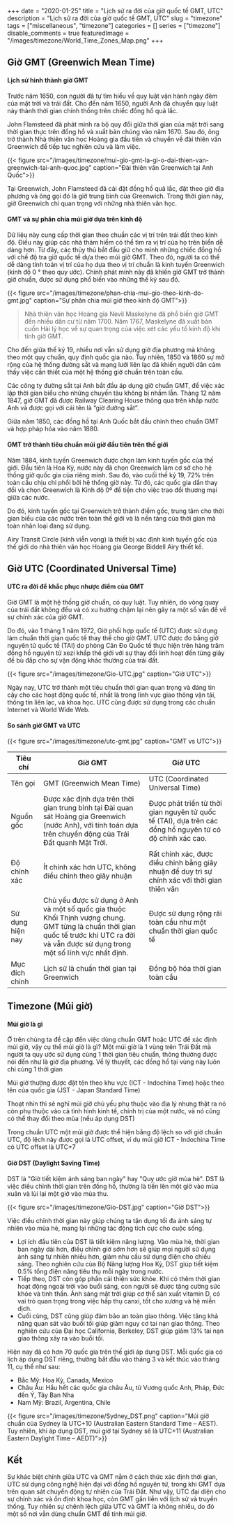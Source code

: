+++
date = "2020-01-25"
title = "Lịch sử ra đời của giờ quốc tế GMT, UTC"
description = "Lịch sử ra đời của giờ quốc tế GMT, UTC"
slug = "timezone"
tags = ["miscellaneous", "timezone"]
categories = []
series = ["timezone"]
disable_comments = true
featuredImage = "/images/timezone/World_Time_Zones_Map.png"
+++

## Giờ GMT (Greenwich Mean Time)
#### Lịch sử hình thành giờ GMT
Trước năm 1650, con người đã tự tìm hiểu về quy luật vận hành ngày đêm của mặt trời và trái đất. Cho đến năm 1650, người Anh đã chuyển quy luật này thành thời gian chính thống trên chiếc đồng hồ quả lắc.

John Flamsteed đã phát minh ra bộ quy đổi giữa thời gian của mặt trời sang thời gian thực trên đồng hồ và xuất bản chúng vào năm 1670. Sau đó, ông trở thành Nhà thiên văn học Hoàng gia đầu tiên và chuyển về đài thiên văn Greenwich để tiếp tục nghiên cứu và làm việc.

{{< figure src="/images/timezone/mui-gio-gmt-la-gi-o-dai-thien-van-greenwich-tai-anh-quoc.jpg" caption="Đài thiên văn Greenwich tại Anh Quốc">}}

Tại Greenwich, John Flamsteed đã cài đặt đồng hồ quả lắc, đặt theo giờ địa phương và ông gọi đó là giờ trung bình của Greenwich. Trong thời gian này, giờ Greenwich chỉ quan trọng với những nhà thiên văn học.

#### GMT và sự phân chia múi giờ dựa trên kinh độ

Dữ liệu này cung cấp thời gian theo chuẩn các vị trí trên trái đất theo kinh độ. Điều này giúp các nhà thám hiểm có thể tìm ra vị trí của họ trên biển dễ dàng hơn. Từ đây, các thủy thủ bắt đầu giữ cho mình những chiếc đồng hồ với chế độ tra giờ quốc tế dựa theo múi giờ GMT. Theo đó, người ta có thể dễ dàng tính toán vị trí của họ dựa theo vị trí chuẩn là kinh tuyến Greenwich (kinh độ 0 ° theo quy ước). Chính phát minh này đã khiến giờ GMT trở thành giờ chuẩn, được sử dụng phổ biến vào những thế kỷ sau đó.

{{< figure src="/images/timezone/phan-chia-mui-gio-theo-kinh-do-gmt.jpg" caption="Sự phân chia múi giờ theo kinh độ GMT">}}

> Nhà thiên văn học Hoàng gia Nevil Maskelyne đã phổ biến giờ GMT đến nhiều dân cư từ năm 1700. Năm 1767, Maskelyne đã xuất bản cuốn Hải lý học về sự quan trọng của việc xét các yếu tố kinh độ khi tính giờ GMT.

Cho đến giữa thế kỷ 19, nhiều nơi vẫn sử dụng giờ địa phương mà không theo một quy chuẩn, quy định quốc gia nào. Tuy nhiên, 1850 và 1860 sự mở rộng của hệ thống đường sắt và mạng lưới liên lạc đã khiến người dân cảm thấy việc cần thiết của một hệ thống giờ chuẩn trên toàn cầu.

Các công ty đường sắt tại Anh bắt đầu áp dụng giờ chuẩn GMT, để việc xác lập thời gian biểu cho những chuyến tàu không bị nhầm lẫn. Tháng 12 năm 1847, giờ GMT đã được Railway Clearing House thông qua trên khắp nước Anh và được gọi với cái tên là “giờ đường sắt”.

Giữa năm 1850, các đồng hồ tại Anh Quốc bắt đầu chỉnh theo chuẩn GMT và hợp pháp hóa vào năm 1880.

#### GMT trở thành tiêu chuẩn múi giờ đầu tiên trên thế giới

Năm 1884, kinh tuyến Greenwich được chọn làm kinh tuyến gốc của thế giới. Đầu tiên là Hoa Kỳ, nước này đã chọn Greenwich làm cơ sở cho hệ thống giờ quốc gia của riêng mình. Sau đó, vào cuối thế kỷ 19, 72% trên toàn cầu chịu chi phối bởi hệ thống giờ này. Từ đó, các quốc gia dần thay đổi và chọn Greenwich là Kinh độ 0º để tiện cho việc trao đổi thương mại giữa các nước.

Do đó, kinh tuyến gốc tại Greenwich trở thành điểm gốc, trung tâm cho thời gian biểu của các nước trên toàn thế giới và là nền tảng của thời gian mà toàn nhân loại đang sử dụng.

Airy Transit Circle (kính viễn vọng) là thiết bị xác định kinh tuyến gốc của thế giới do nhà thiên văn học Hoàng gia George Biddell Airy thiết kế.

## Giờ UTC (Coordinated Universal Time)
#### UTC ra đời để khắc phục nhược điểm của GMT
Giờ GMT là một hệ thống giờ chuẩn, có quy luật. Tuy nhiên, do vòng quay của trái đất không đều và có xu hướng chậm lại nên gây ra một số vấn đề về sự chính xác của giờ GMT.

Do đó, vào 1 tháng 1 năm 1972, Giờ phối hợp quốc tế (UTC) được sử dụng làm chuẩn thời gian quốc tế thay thế cho giờ GMT. UTC được đo bằng giờ nguyên tử quốc tế (TAI) do phòng Cân Đo Quốc tế thực hiện trên hàng trăm đồng hồ nguyên tử xezi khắp thế giới với sự thay đổi linh hoạt đến từng giây đề bù đắp cho sự vận động khác thường của trái đất.

{{< figure src="/images/timezone/Gio-UTC.jpg" caption="Giờ UTC">}}

Ngày nay, UTC trở thành một tiêu chuẩn thời gian quan trọng và đáng tin cậy cho các hoạt động quốc tế, nhất là trong lĩnh vực giao thông vận tải, thông tin liên lạc, và khoa học. UTC cũng được sử dụng trong các chuẩn Internet và World Wide Web.

#### So sánh giờ GMT và UTC

{{< figure src="/images/timezone/utc-gmt.jpg" caption="GMT vs UTC">}}

| Tiêu chí         | Giờ GMT                                                                                                                                                                                    | Giờ UTC                                                                                                   |
|------------------|--------------------------------------------------------------------------------------------------------------------------------------------------------------------------------------------|-----------------------------------------------------------------------------------------------------------|
| Tên gọi          | GMT (Greenwich Mean Time)                                                                                                                                                                  | UTC (Coordinated Universal Time)                                                                          |
| Nguồn gốc        | Được xác định dựa trên thời gian trung bình tại Đài quan sát Hoàng gia Greenwich (nước Anh), với tính toán dựa trên chuyển động của Trái Đất quanh Mặt Trời.                               | Được phát triển từ thời gian nguyên tử quốc tế (TAI), dựa trên các đồng hồ nguyên tử có độ chính xác cao. |
| Độ chính xác     | Ít chính xác hơn UTC, không điều chỉnh theo giây nhuận                                                                                                                                     | Rất chính xác, được điều chỉnh bằng giây nhuận để duy trì sự chính xác với thời gian thiên văn            |
| Sử dụng hiện nay | Chủ yếu được sử dụng ở Anh và một số quốc gia thuộc Khối Thịnh vượng chung. GMT từng là chuẩn thời gian quốc tế trước khi UTC ra đời và vẫn được sử dụng trong một số lĩnh vực nhất định.  | Được sử dụng rộng rãi toàn cầu như một chuẩn thời gian quốc tế                                            |
| Mục đích chính   | Lịch sử là chuẩn thời gian tại Greenwich                                                                                                                                                   | Đồng bộ hóa thời gian toàn cầu                                                                            |


## Timezone (Múi giờ)
#### Múi giờ là gì
Ở trên chúng ta đề cập đến việc dùng chuẩn GMT hoặc UTC để xác định múi giờ, vậy cụ thể múi giờ là gì? Một múi giờ là 1 vùng trên Trái Đất mà người ta quy ước sử dụng cùng 1 thời gian tiêu chuẩn, thông thường được nói đến như là giờ địa phương. Về lý thuyết, các đồng hồ tại vùng này luôn chỉ cùng 1 thời gian

Múi giờ thường được đặt tên theo khu vực (ICT - Indochina Time) hoặc theo tên của quốc gia (JST - Japan Standard Time)

Thoạt nhìn thì sẽ nghĩ múi giờ chủ yếu phụ thuộc vào địa lý nhưng thật ra nó còn phụ thuộc vào cả tình hình kinh tế, chính trị của một nước, và nó cũng có thể thay đổi theo mùa (nếu áp dụng DST)

Trong chuẩn UTC một múi giờ được thể hiện bằng độ lệch so với giờ chuẩn UTC, độ lệch này được gọi là UTC offset, ví dụ múi giờ ICT - Indochina Time có UTC offset là UTC+7

#### Giờ DST (Daylight Saving Time)
DST là "Giờ tiết kiệm ánh sáng ban ngày" hay "Quy ước giờ mùa hè". DST là việc điều chỉnh thời gian trên đồng hồ, thường là tiến lên một giờ vào mùa xuân và lùi lại một giờ vào mùa thu.

{{< figure src="/images/timezone/Gio-DST.jpg" caption="Giờ DST">}}

Việc điều chỉnh thời gian này giúp chúng ta tận dụng tối đa ánh sáng tự nhiên vào mùa hè, mang lại những tác động tích cực cho cuộc sống.

+ Lợi ích đầu tiên của DST là tiết kiệm năng lượng. Vào mùa hè, thời gian ban ngày dài hơn, điều chỉnh giờ sớm hơn sẽ giúp mọi người sử dụng ánh sáng tự nhiên nhiều hơn, giảm nhu cầu sử dụng điện cho chiếu sáng. Theo nghiên cứu của Bộ Năng lượng Hoa Kỳ, DST giúp tiết kiệm 0.5% tổng điện năng tiêu thụ mỗi ngày trong nước.
+ Tiếp theo, DST còn góp phần cải thiện sức khỏe. Khi có thêm thời gian hoạt động ngoài trời vào buổi sáng, con người sẽ được tăng cường sức khỏe và tinh thần. Ánh sáng mặt trời giúp cơ thể sản xuất vitamin D, có vai trò quan trọng trong việc hấp thụ canxi, tốt cho xương và hệ miễn dịch.
+ Cuối cùng, DST cũng giúp đảm bảo an toàn giao thông. Việc tăng khả năng quan sát vào buổi tối giúp giảm nguy cơ tai nạn giao thông. Theo nghiên cứu của Đại học California, Berkeley, DST giúp giảm 13% tai nạn giao thông xảy ra vào buổi tối.

Hiện nay đã có hơn 70 quốc gia trên thế giới áp dụng DST. Mỗi quốc gia có lịch áp dụng DST riêng, thường bắt đầu vào tháng 3 và kết thúc vào tháng 11, cụ thể như sau:
+ Bắc Mỹ: Hoa Kỳ, Canada, Mexico
+ Châu Âu: Hầu hết các quốc gia châu Âu, từ Vương quốc Anh, Pháp, Đức đến Ý, Tây Ban Nha
+ Nam Mỹ: Brazil, Argentina, Chile

{{< figure src="/images/timezone/Sydney_DST.png" caption="Múi giờ chuẩn của Sydney là UTC+10 (Australian Eastern Standard Time – AEST). Tuy nhiên, khi áp dụng DST, múi giờ tại Sydney sẽ là UTC+11 (Australian Eastern Daylight Time – AEDT)">}}

## Kết
Sự khác biệt chính giữa UTC và GMT nằm ở cách thức xác định thời gian, UTC sử dụng công nghệ hiện đại với đồng hồ nguyên tử, trong khi GMT dựa trên quan sát chuyển động tự nhiên của Trái Đất. Như vậy, UTC đại diện cho sự chính xác và ổn định khoa học, còn GMT gắn liền với lịch sử và truyền thống.
Tuy nhiên sự chênh lệch giữa UTC và GMT là không nhiều, do đó một số nơi vẫn dùng chuẩn GMT để tính múi giờ.